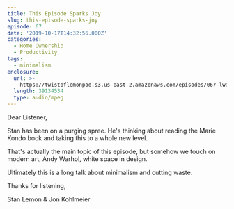 ```yaml
---
title: This Episode Sparks Joy
slug: this-episode-sparks-joy
episode: 67
date: '2019-10-17T14:32:56.000Z'
categories:
  - Home Ownership
  - Productivity
tags:
  - minimalism
enclosure:
  url: >-
    https://twistoflemonpod.s3.us-east-2.amazonaws.com/episodes/067-lwatol-20191017.mp3
  length: 39134534
  type: audio/mpeg
---
```


Dear Listener,

Stan has been on a purging spree. He's thinking about reading the Marie Kondo book and taking this to a whole new level.

That's actually the main topic of this episode, but somehow we touch on modern art, Andy Warhol, white space in design.

Ultimately this is a long talk about minimalism and cutting waste.

Thanks for listening,

Stan Lemon & Jon Kohlmeier

